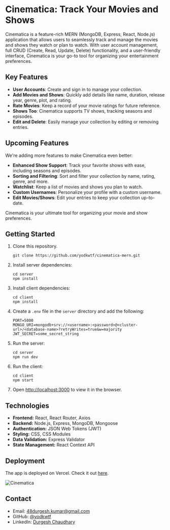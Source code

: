 # Cinematica: Track Your Movies and Shows

Cinematica is a feature-rich MERN (MongoDB, Express, React, Node.js) application that allows users to seamlessly track and manage the movies and shows they watch or plan to watch. With user account management, full CRUD (Create, Read, Update, Delete) functionality, and a user-friendly interface, Cinematica is your go-to tool for organizing your entertainment preferences.

## Key Features

- **User Accounts**: Create and sign in to manage your collection.
- **Add Movies and Shows**: Quickly add details like name, duration, release year, genre, plot, and rating.
- **Rate Movies**: Keep a record of your movie ratings for future reference.
- **Shows Too**: Cinematica supports TV shows, tracking seasons and episodes.
- **Edit and Delete**: Easily manage your collection by editing or removing entries.

## Upcoming Features

We're adding more features to make Cinematica even better:

- **Enhanced Show Support**: Track your favorite shows with ease, including seasons and episodes.
- **Sorting and Filtering**: Sort and filter your collection by name, rating, genre, and more.
- **Watchlist**: Keep a list of movies and shows you plan to watch.
- **Custom Usernames**: Personalize your profile with a custom username.
- **Edit Movies/Shows**: Edit your entries to keep your collection up-to-date.

Cinematica is your ultimate tool for organizing your movie and show preferences.

## Getting Started

1. Clone this repository.

   ```shell
   git clone https://github.com/yodkwtf/cinematica-mern.git
   ```

2. Install server dependencies:

   ```shell
   cd server
   npm install
   ```

3. Install client dependencies:

   ```shell
   cd client
   npm install
   ```

4. Create a `.env` file in the `server` directory and add the following:

   ```.env
   PORT=5000
   MONGO_URI=mongodb+srv://<username>:<password>@<cluster-url>/<database-name>?retryWrites=true&w=majority
   JWT_SECRET=some_secret_string
   ```

5. Run the server:

   ```shell
   cd server
   npm run dev
   ```

6. Run the client:

   ```shell
   cd client
   npm start
   ```

7. Open [http://localhost:3000](http://localhost:3000) to view it in the browser.

## Technologies

- **Frontend:** React, React Router, Axios
- **Backend:** Node.js, Express, MongoDB, Mongoose
- **Authentication:** JSON Web Tokens (JWT)
- **Styling:** CSS, CSS Modules
- **Data Validation:** Express Validator
- **State Management:** React Context API

## Deployment

The app is deployed on Vercel. Check it out [here](https://cinematica-dk.vercel.app/).

![Cinematica](https://user-images.githubusercontent.com/55128990/126039817-9b0b9b0a-9b0a-4b0a-9b0a-9b0a9b0a9b0a.png)

## Contact

- Email: 48durgesh.kumar@gmail.com
- GitHub: [@yodkwtf](https://github.com/yokdwtf)
- LinkedIn: [Durgesh Chaudhary](https://www.linkedin.com/in/durgesh-chaudhary/)
